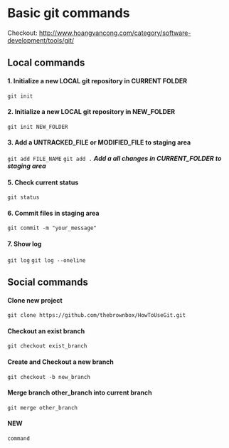 # Basic git commands
Checkout: http://www.hoangvancong.com/category/software-development/tools/git/

## Local commands
#### 1. Initialize a new LOCAL git repository in CURRENT FOLDER
```git init```
#### 2. Initialize a new LOCAL git repository in NEW_FOLDER
```git init NEW_FOLDER```
#### 3. Add a UNTRACKED_FILE or MODIFIED_FILE to staging area
```git add FILE_NAME```
```git add .``` ***Add a all changes in CURRENT_FOLDER to staging area***
#### 5. Check current status
```git status```
#### 6. Commit files in staging area
```git commit -m "your_message"```
#### 7. Show log
```git log```
```git log --oneline```


## Social commands
#### Clone new project
```git clone https://github.com/thebrownbox/HowToUseGit.git```
#### Checkout an exist branch 
```git checkout exist_branch```
#### Create and Checkout a new branch
```git checkout -b new_branch```
#### Merge branch other_branch into current branch
```git merge other_branch```

#### NEW
```command```
